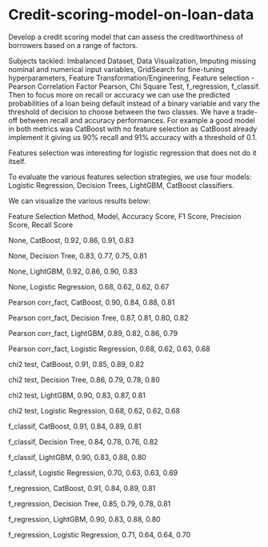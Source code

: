 # Credit-scoring-model-on-loan-data

Develop a credit scoring model that can assess the creditworthiness of borrowers based on a range of factors.

Subjects tackled: Imbalanced Dataset, Data Visualization, Imputing missing nominal and numerical input variables, GridSearch for fine-tuning hyperparameters, Feature Transformation/Engineering, Feature selection - Pearson Correlation Factor Pearson, Chi Square Test, f_regression, f_classif. Then to focus more on recall or accuracy we can use the predicted probabilities of a loan being default instead of a binary variable and vary the threshold of decision to choose between the two classes. We have a trade-off between recall and accuracy performances. For example a good model in both metrics was CatBoost with no feature selection as CatBoost already implement it giving us 90% recall and 91% accuracy with a threshold of 0.1.

Features selection was interesting for logistic regression that does not do it itself.

To evaluate the various features selection strategies, we use four models: Logistic Regression, Decision Trees, LightGBM, CatBoost classifiers.

We can visualize the various results below:

Feature Selection Method, Model,  Accuracy Score, F1 Score, Precision Score,  Recall Score

None, CatBoost, 0.92, 0.86, 0.91, 0.83

None, Decision Tree,  0.83, 0.77, 0.75, 0.81

None, LightGBM, 0.92, 0.86, 0.90, 0.83

None, Logistic Regression,  0.68, 0.62, 0.62,  0.67

Pearson corr_fact,  CatBoost, 0.90, 0.84, 0.88, 0.81

Pearson corr_fact,  Decision Tree,  0.87, 0.81, 0.80, 0.82

Pearson corr_fact,  LightGBM, 0.89, 0.82,  0.86, 0.79

Pearson corr_fact,  Logistic Regression,  0.68, 0.62, 0.63, 0.68

chi2 test,  CatBoost, 0.91, 0.85, 0.89, 0.82

chi2 test,  Decision Tree,  0.86, 0.79, 0.78, 0.80

chi2 test,  LightGBM, 0.90, 0.83, 0.87, 0.81

chi2 test,  Logistic Regression,  0.68, 0.62, 0.62, 0.68

f_classif,  CatBoost, 0.91, 0.84, 0.89, 0.81

f_classif,  Decision Tree,  0.84, 0.78, 0.76, 0.82

f_classif,  LightGBM, 0.90, 0.83,  0.88, 0.80

f_classif,  Logistic Regression,  0.70, 0.63, 0.63, 0.69

f_regression, CatBoost, 0.91, 0.84, 0.89, 0.81

f_regression, Decision Tree,  0.85, 0.79, 0.78, 0.81

f_regression, LightGBM, 0.90, 0.83,  0.88, 0.80

f_regression, Logistic Regression,  0.71, 0.64, 0.64, 0.70

